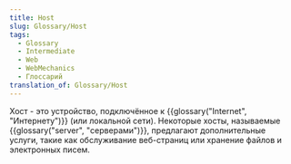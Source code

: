 ```yaml
---
title: Host
slug: Glossary/Host
tags:
  - Glossary
  - Intermediate
  - Web
  - WebMechanics
  - Глоссарий
translation_of: Glossary/Host
---
```


Хост - это устройство, подключённое к {{glossary("Internet", "Интернету")}} (или локальной сети). Некоторые хосты, называемые {{glossary("server", "серверами")}}, предлагают дополнительные услуги, такие как обслуживание веб-страниц или хранение файлов и электронных писем.
